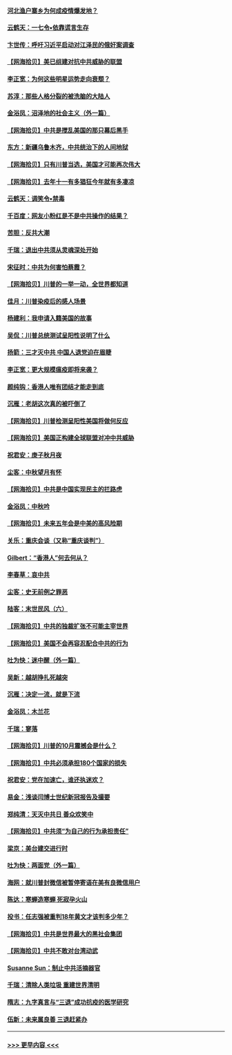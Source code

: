 #### [河北渔户寨乡为何成疫情爆发地？](../pages/nsc993/n12464936.md?t=10130151) 
#### [云鹤天：一七令▪依靠谎言生存](../pages/nsc993/n12470034.md?t=10130151) 
#### [卞世传：呼吁习近平启动对江泽民的俄奸案调查](../pages/nsc993/n12469722.md?t=10130151) 
#### [【网海拾贝】美已组建对抗中共威胁的联盟](../pages/nsc993/n12469018.md?t=10130151) 
#### [李正宽：为何这些明星运势走向衰颓？](../pages/nsc993/n12468730.md?t=10130151) 
#### [苏淳：那些人格分裂的被洗脑的大陆人](../pages/nsc993/n12467858.md?t=10130151) 
#### [金浴凤：沼泽地的社会主义（外一篇）](../pages/nsc993/n12467792.md?t=10130151) 
#### [【网海拾贝】中共是搅乱美国的那只幕后黑手](../pages/nsc993/n12467700.md?t=10130151) 
#### [东方：新疆乌鲁木齐，中共统治下的人间地狱](../pages/nsc993/n12466075.md?t=10130151) 
#### [【网海拾贝】只有川普当选，美国才可能再次伟大](../pages/nsc993/n12466013.md?t=10130151) 
#### [【网海拾贝】去年十一有多猖狂今年就有多凄凉](../pages/nsc993/n12463649.md?t=10130151) 
#### [云鹤天：调笑令▪禁毒](../pages/nsc993/n12462975.md?t=10130151) 
#### [千百度：网友小粉红是不是中共操作的结果？](../pages/nsc993/n12461025.md?t=10130151) 
#### [苦胆：反共大潮](../pages/nsc993/n12459469.md?t=10130151) 
#### [千瑞：退出中共须从灵魂深处开始](../pages/nsc993/n12459437.md?t=10130151) 
#### [宋征时：中共为何害怕蔡霞？](../pages/nsc993/n12459097.md?t=10130151) 
#### [【网海拾贝】川普的一举一动，全世界都知道](../pages/nsc993/n12458825.md?t=10130151) 
#### [佳月：川普染疫后的感人场景](../pages/nsc993/n12456994.md?t=10130151) 
#### [杨建利：我申请入籍美国的故事](../pages/nsc993/n12455635.md?t=10130151) 
#### [吴侃：川普总统测试呈阳性说明了什么](../pages/nsc993/n12451869.md?t=10130151) 
#### [扬箭：三才灭中共 中国人退党迫在眉睫](../pages/nsc993/n12451842.md?t=10130151) 
#### [李正宽：更大规模瘟疫即将来袭？](../pages/nsc993/n12451455.md?t=10130151) 
#### [颜纯钩：香港人唯有团结才能走到底](../pages/nsc993/n12450870.md?t=10130151) 
#### [沉雁：老胡这次真的被吓倒了](../pages/nsc993/n12449796.md?t=10130151) 
#### [【网海拾贝】川普检测呈阳性美国将做何反应](../pages/nsc993/n12449042.md?t=10130151) 
#### [【网海拾贝】美国正构建全球联盟对冲中共威胁](../pages/nsc993/n12446580.md?t=10130151) 
#### [祝君安：庚子秋月夜](../pages/nsc993/n12445870.md?t=10130151) 
#### [尘客：中秋望月有怀](../pages/nsc993/n12444632.md?t=10130151) 
#### [【网海拾贝】中共是中国实现民主的拦路虎](../pages/nsc993/n12443573.md?t=10130151) 
#### [金浴凤：中秋吟](../pages/nsc993/n12441773.md?t=10130151) 
#### [【网海拾贝】未来五年会是中美的高风险期](../pages/nsc993/n12440760.md?t=10130151) 
#### [关乐：重庆会谈（又称“重庆谈判”）](../pages/nsc993/n12437525.md?t=10130151) 
#### [Gilbert：“香港人”何去何从？](../pages/nsc993/n12435894.md?t=10130151) 
#### [李春草：哀中共](../pages/nsc993/n12435874.md?t=10130151) 
#### [尘客：史无前例之罪恶](../pages/nsc993/n12435762.md?t=10130151) 
#### [陆客：末世民风（六）](../pages/nsc993/n12435354.md?t=10130151) 
#### [【网海拾贝】中共的独裁扩张不可能主宰世界](../pages/nsc993/n12435151.md?t=10130151) 
#### [【网海拾贝】美国不会再容忍配合中共的行为](../pages/nsc993/n12433808.md?t=10130151) 
#### [吐为快：迷中醒（外一篇）](../pages/nsc993/n12433585.md?t=10130151) 
#### [吴新：越胡挣扎死越突](../pages/nsc993/n12433562.md?t=10130151) 
#### [沉雁：决定一流，就是下流](../pages/nsc993/n12432128.md?t=10130151) 
#### [金浴凤：木兰花](../pages/nsc993/n12432124.md?t=10130151) 
#### [千瑞：寥落](../pages/nsc993/n12432071.md?t=10130151) 
#### [【网海拾贝】川普的10月震撼会是什么？](../pages/nsc993/n12431624.md?t=10130151) 
#### [【网海拾贝】中共必须承担180个国家的损失](../pages/nsc993/n12428893.md?t=10130151) 
#### [祝君安：党在加速亡，谁还执迷欢？](../pages/nsc993/n12428652.md?t=10130151) 
#### [易金：浅谈闫博士世纪新冠报告及撮要](../pages/nsc993/n12426822.md?t=10130151) 
#### [郑纯清：天灭中共日 善众欢笑中](../pages/nsc993/n12426784.md?t=10130151) 
#### [【网海拾贝】中共须“为自己的行为承担责任”](../pages/nsc993/n12426067.md?t=10130151) 
#### [梁京：美台建交进行时](../pages/nsc993/n12424066.md?t=10130151) 
#### [吐为快：两面党（外一篇）](../pages/nsc993/n12424043.md?t=10130151) 
#### [海网：就川普封微信被暂停寄语在美有良微信用户](../pages/nsc993/n12424021.md?t=10130151) 
#### [陈达：寒蝉造寒蝉 死寂孕火山](../pages/nsc993/n12423958.md?t=10130151) 
#### [投书：任志强被重判18年黄文才该判多少年？](../pages/nsc993/n12423672.md?t=10130151) 
#### [【网海拾贝】中共是世界最大的黑社会集团](../pages/nsc993/n12423543.md?t=10130151) 
#### [【网海拾贝】中共不敢对台湾动武](../pages/nsc993/n12421418.md?t=10130151) 
#### [Susanne Sun：制止中共活摘器官](../pages/nsc993/n12419654.md?t=10130151) 
#### [千瑞：清除人类垃圾 重建世界清明](../pages/nsc993/n12419414.md?t=10130151) 
#### [隋志：九字真言与“三退”成功抗疫的医学研究](../pages/nsc993/n12419248.md?t=10130151) 
#### [伍新：未来属良善 三退赶紧办](../pages/nsc993/n12418496.md?t=10130151) 

----
#### [ >>> 更早内容 <<< ](../indexes/nsc993-earlier.md)
